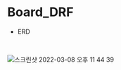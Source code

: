 # Board_DRF
- ERD
<br>

![스크린샷 2022-03-08 오후 11 44 39](https://user-images.githubusercontent.com/90910405/157261204-0d97c761-4776-42c2-a916-6632fd8d1086.png)
